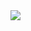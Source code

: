 <img src="https://capsule-render.vercel.app/api?type=Venom&color=auto&height=300&section=header&text=capsule%20render&fontSize=90&text='나만의 CUSTOM UI 만들기'" />
